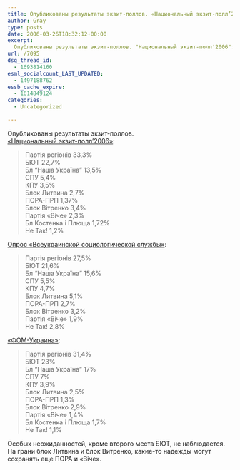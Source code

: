 ```yaml
---
title: Опубликованы результаты экзит-поллов. «Национальный экзит-полл’2006»:Партія
author: Gray
type: posts
date: 2006-03-26T18:32:12+00:00
excerpt:
  Опубликованы результаты экзит-поллов. "Национальный экзит-полл'2006":Партія регіонів 33,3% БЮТ 22,7% Бл &#8220;Наша Україна&#8221; 13,5% СПУ 5,4% КПУ 3,5% Блок Литвина 2,7% ПОРА-ПРП 1,37% Блок Вітренко 3,4% Партія "Віче" 2,3% Бл Костенка i Плюща 1,72% Не Так! 1,2%Опрос "Всеукраинской социологической службы":Партія регіонів...
url: /7095
dsq_thread_id:
  - 1693814160
esml_socialcount_LAST_UPDATED:
  - 1497188762
essb_cache_expire:
  - 1614849124
categories:
  - Uncategorized

---
```








Опубликованы результаты экзит-поллов.  
<a href="http://pravda.com.ua/news/2006/3/26/40229.htm" target="_blank">&#171;Национальный экзит-полл&#8217;2006&#187;</a>:

> Партія регіонів 33,3%  
> БЮТ 22,7%  
> Бл &#8220;Наша Україна&#8221; 13,5%  
> СПУ 5,4%  
> КПУ 3,5%  
> Блок Литвина 2,7%  
> ПОРА-ПРП 1,37%  
> Блок Вітренко 3,4%  
> Партія &#171;Віче&#187; 2,3%  
> Бл Костенка i Плюща 1,72%  
> Не Так! 1,2%

<a href="http://pravda.com.ua/news/2006/3/26/40233.htm" target="_blank">Опрос &#171;Всеукраинской социологической службы&#187;</a>:

> Партія регіонів 27,5%  
> БЮТ 21,6%  
> Бл &#8220;Наша Україна&#8221; 15,6%  
> СПУ 5,5%  
> КПУ 4,7%  
> Блок Литвина 5,1%  
> ПОРА-ПРП 2,7%  
> Блок Вітренко 3,2%  
> Партія &#171;Віче&#187; 1,9%  
> Не Так! 2,8%

<a href="http://pravda.com.ua/news/2006/3/26/40232.htm" target="_blank">&#171;ФОМ-Украина&#187;</a>:

> Партія регіонів 31,4%  
> БЮТ 23%  
> Бл &#8220;Наша Україна&#8221; 17%  
> СПУ 7%  
> КПУ 3,9%  
> Блок Литвина 2,5%  
> ПОРА-ПРП 1,3%  
> Блок Вітренко 2,9%  
> Партія &#171;Віче&#187; 1,4%  
> Бл Костенка i Плюща 1,7%  
> Не Так! 1,1%

Особых неожиданностей, кроме второго места БЮТ, не наблюдается. На грани блок Литвина и блок Витренко, какие-то надежды могут сохранять еще ПОРА и &#171;Вiче&#187;.